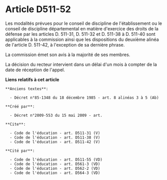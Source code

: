 # Article D511-52

Les modalités prévues pour le conseil de discipline de l'établissement ou le conseil de discipline départemental en matière
d'exercice des droits de la défense par les articles D. 511-31, D. 511-32 et D. 511-38 à D. 511-40 sont applicables à la
commission ainsi que les dispositions du deuxième alinéa de l'article D. 511-42, à l'exception de sa dernière phrase. 

La commission émet son avis à la majorité de ses membres. 

La décision du recteur intervient dans un délai d'un mois à compter de la date de réception de l'appel.

**Liens relatifs à cet article**

	**Anciens textes**:

	  - Décret n°85-1348 du 18 décembre 1985 - art. 8 alinéas 3 à 5 (Ab)

	**Créé par**:

	  - Décret n°2009-553 du 15 mai 2009 - art.

	**Cite**:

	  - Code de l'éducation - art. D511-31 (V)
	  - Code de l'éducation - art. D511-38 (V)
	  - Code de l'éducation - art. D511-42 (V)

	**Cité par**:

	  - Code de l'éducation - art. D511-55 (VD)
	  - Code de l'éducation - art. D561-3 (VD)
	  - Code de l'éducation - art. D562-2 (VD)
	  - Code de l'éducation - art. D564-3 (VD)
